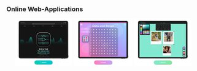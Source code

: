 ### Online Web-Applications

<p align="center">
<a href="https://michaeltr7.github.io/Mult-e-Tool/"><img src="./Images/Mult-e-Tool.png" width="30%"></a>
<a href="https://michaeltr7.github.io/Dots-and-Boxes/"><img src="./Images/Dots and Boxes.png" width="30%"></a>
<a href="https://michaeltr7.github.io/Polarized-Squares/"><img src="./Images/Polarized Squares.png" width="30%"></a>
</p>



<!--
**MichaelTr7/MichaelTr7** is a ✨ _special_ ✨ repository because its `README.md` (this file) appears on your GitHub profile.

Here are some ideas to get you started:

- 🔭 I’m currently working on ...
- 🌱 I’m currently learning ...
- 👯 I’m looking to collaborate on ...
- 🤔 I’m looking for help with ...
- 💬 Ask me about ...
- 📫 How to reach me: ...
- 😄 Pronouns: ...
- ⚡ Fun fact: ...
-->
